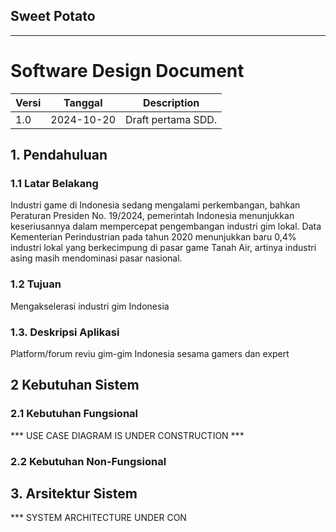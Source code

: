 ## Sweet Potato

***

# Software Design Document

| Versi | Tanggal | Description |
|-------|---------|-------------|
| 1.0 | 2024-10-20 | Draft pertama SDD. |

## 1. Pendahuluan

### 1.1 Latar Belakang

Industri game di Indonesia sedang mengalami perkembangan, bahkan Peraturan Presiden No. 19/2024, pemerintah Indonesia menunjukkan keseriusannya dalam mempercepat pengembangan industri gim lokal. Data Kementerian Perindustrian pada tahun 2020 menunjukkan baru 0,4% industri lokal yang berkecimpung di pasar game Tanah Air, artinya industri asing masih mendominasi pasar nasional.

### 1.2 Tujuan

Mengakselerasi industri gim Indonesia

### 1.3. Deskripsi Aplikasi

Platform/forum reviu gim-gim Indonesia sesama gamers dan expert

## 2 Kebutuhan Sistem

### 2.1 Kebutuhan Fungsional

*** USE CASE DIAGRAM IS UNDER CONSTRUCTION ***

### 2.2 Kebutuhan Non-Fungsional

## 3. Arsitektur Sistem

*** SYSTEM ARCHITECTURE UNDER CON
